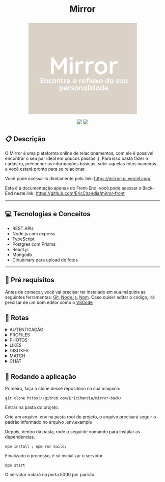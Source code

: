 # <p align = "center"> Mirror </p>

<p align="center">
   <img src="https://github.com/EricChandia/mirror-back/blob/main/src/ksnip_20230209-015209.png"/>
</p>

<p align = "center">
   <img src="https://img.shields.io/badge/author-ERIC_CHANDIA-4dae71?style=flat-square" />
   <img src="https://img.shields.io/github/languages/count/EricChandia/projeto21-singmeasong?color=4dae71&style=flat-square" />
</p>


##  :clipboard: Descrição
O Mirror é uma plataforma online de relacionamentos, com ele é possível encontrar o seu par ideal em poucos passos :). Para isso basta fazer o cadastro, preencher as informações básicas, subir aquelas fotos maneiras e você estará pronto para se relacionar.

Você pode acessa-lo diretamente pelo link: https://mirror-pi.vercel.app/

Esta é a documentação apenas do Front-End, você pode acessar o Back-End neste link: https://github.com/EricChandia/mirror-front

***

## :computer:	 Tecnologias e Conceitos

- REST APIs
- Node.js com express
- TypeScript
- Postgres com Prisma
- React.js
- Mongodb
- Cloudinary para upload de fotos

***

## :rocket: Pré requisitos
Antes de começar, você vai precisar ter instalado em sua máquina as seguintes ferramentas:
[Git](https://git-scm.com), [Node.js](https://nodejs.org/en/), [Npm](https://www.npmjs.com/).
Caso quiser editar o código, irá precisar de um bom editor como o [VSCode](https://code.visualstudio.com/)


## :rocket: Rotas

<details><summary>AUTENTICAÇÃO</summary>
   
   ```yml
POST /signup
    - Cadastra um novo usuário.
    - headers: {}
    - body:{
      "email": "A String (a valid email)",
      "senha": "String (A valid password)"
    }
```

```yml
POST /signin
    - Loga o usuário na plataforma.
    - headers: {}
    - body:{
      "email": "exemplo@gmail.com",
      "senha": "**********"
    }
```

</details>



<details><summary>PROFILES</summary>
   
   ```yml
POST /createProfile
    - Cria um perfil para o usuário com as informações preenchidas.
    - Rota autenticada.
    - headers: {}
    - body:{
        name: "Name",
        gender: "Men/Woman",
        lookingFor: "Men/Woman/Any",
        age: "Number",
        description: "Text Description",
        identification: "You can specify more about your gender here",
        occupation: "Job occupation",
        schooling: "Schooling"
    }
```
```yml
GET /getUserProfile
    - Obtem os dados do perfil do usuário.
    - Rota autenticada.
    - Precisa apenas estar autenticado na plataforma.
    }
```
```yml
POST /deleteProfile/:id
    - Deleta o perfil do usuário na plataforma.
    - Rota autenticada.
    }
```
```yml
POST /updateProfile/:id
    - Deleta o perfil do usuário na plataforma.
    - Rota autenticada.
    - body:{
        name: "Name",
        gender: "Men/Woman",
        lookingFor: "Men/Woman/Any",
        age: "Number",
        description: "Text Description",
        identification: "You can specify more about your gender here",
        occupation: "Job occupation",
        schooling: "Schooling"
    }
```
   
```yml
POST /find10Profiles
    - Procura por 10 profiles diferentes da profile do usuário logado atual.
    - Rota autenticada.
    }
```

</details>


<details><summary>PHOTOS</summary>

   
```yml
POST /uploadPhoto
    - Faz o upload da foto enviada para a nuvem.
    - Rota autenticada.
    - headers: {}
```
   
```yml
POST /getProfilePhotos
    - Retorna todas as fotos enviadas pelo usuário.
    - Rota autenticada.
    - headers: {}
```
   
</details>

<details><summary>LIKES</summary>
   
```yml
POST /likeProfile/:id
    - Cadastra um like entre o usuário logado e a profile recebida por params.
    - Rota autenticada.
    - headers: {}
```
   
```yml
POST /likeProfile/:id
    - Retorna os likes que a profile passada por params possui.
    - Rota autenticada.
    - headers: {}
```
   
```yml
POST /checkIfItMatch/:id
    - Verifica e retorna se as profiles passadas deram match.
    - Rota autenticada.
    - headers: {}
    - body: {
      userProfileId: number
      likeGivenProfileId: number
    }
```
   
</details>

<details><summary>DISLIKES</summary>
   
```yml
POST /dislikeProfile/:id
    - Cadastra um dislike entre o usuário que está logado e o usuário recebido por params.
    - Rota autenticada.
    - headers: {}
```
   
</details>

<details><summary>MATCH</summary>
   
```yml
GET /getAllProfileMatchs
    - Retorna todos os matchs que a profile logada possui.
    - Rota autenticada.
    - headers: {}
```
   
</details>

<details><summary>CHAT</summary>
   
```yml
POST /insertMessage
    - Insere uma mensagem no chat entre a profile logada e a profile recebida por body.
    - Rota autenticada.
    - headers: {}
    - body: {
      matchId: number (matchId of profiles)
      whoReceivedId: number (id of profile who received the message)
      message: "text of message"
   }
```
   
```yml
GET /getChatMessages/:id
    - Retorna todos as mensagens do chat correspondente ao matchId enviado por params.
    - Rota autenticada.
    - headers: {}
```
</details>




## 🏁 Rodando a aplicação
Primeiro, faça o clone desse repositório na sua maquina:

```
git clone https://github.com/EricChandia/mirror-back/
```

Entrar na pasta do projeto.

Crie um arquivo .env na pasta root do projeto, o arquivo precisará seguir o padrão informado no arquivo .env.example


Depois, dentro da pasta, rode o seguinte comando para instalar as dependencias.

```
npm install ; npm run build;
```

Finalizado o processo, é só inicializar o servidor
```
npm start
```

O servidor rodará na porta 5000 por padrão.

 
